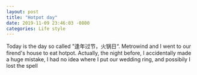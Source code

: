 ```yaml
---
layout: post
title: "Hotpot day"
date: 2019-11-09 23:46:03 -0800
categories: Life style
---
```

Today is the day so called "逢年过节，火锅日“. Metrowind and I went to our firend's house to eat hotpot. Actually, the night before, I accidentally made a huge mistake, I had no idea where I put our wedding ring, and possibily I lost the spell 
